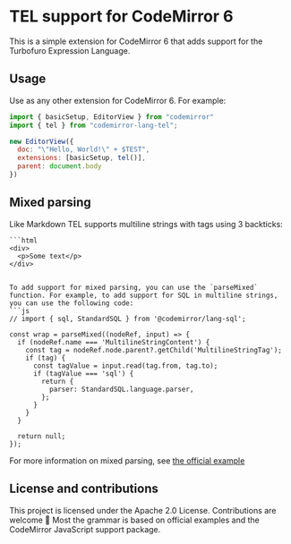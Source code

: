 # TEL support for CodeMirror 6
This is a simple extension for CodeMirror 6 that adds support for the Turbofuro Expression Language.

## Usage
Use as any other extension for CodeMirror 6. For example:

```javascript
import { basicSetup, EditorView } from "codemirror"
import { tel } from "codemirror-lang-tel";

new EditorView({
  doc: "\"Hello, World!\" + $TEST",
  extensions: [basicSetup, tel()],
  parent: document.body
})
```

## Mixed parsing
Like Markdown TEL supports multiline strings with tags using 3 backticks:
```
```html
<div>
  <p>Some text</p>
</div>
```
```

To add support for mixed parsing, you can use the `parseMixed` function. For example, to add support for SQL in multiline strings, you can use the following code:
```js
// import { sql, StandardSQL } from '@codemirror/lang-sql'; 

const wrap = parseMixed((nodeRef, input) => {
  if (nodeRef.name === 'MultilineStringContent') {
    const tag = nodeRef.node.parent?.getChild('MultilineStringTag');
    if (tag) {
      const tagValue = input.read(tag.from, tag.to);
      if (tagValue === 'sql') {
        return {
          parser: StandardSQL.language.parser, 
        };
      }
    }
  }

  return null;
});
```
For more information on mixed parsing, see [the official example](https://codemirror.net/examples/mixed-language/)

## License and contributions
This project is licensed under the Apache 2.0 License. Contributions are welcome 💛
Most the grammar is based on official examples and the CodeMirror JavaScript support package.